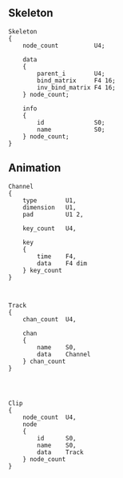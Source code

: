 
## Skeleton


    
    Skeleton
    {
        node_count          U4;
    
        data
        {
            parent_i        U4;
            bind_matrix     F4 16;
            inv_bind_matrix F4 16;
        } node_count;
    
        info
        {
            id              S0;
            name            S0;
        } node_count;
    }
    


## Animation

    
    Channel
    {
        type        U1,
        dimension   U1,
        pad         U1 2,
    
        key_count   U4,
    
        key
        {
            time    F4,
            data    F4 dim
        } key_count
    }
    

    
    Track
    {
        chan_count  U4,
    
        chan
        {
            name    S0,
            data    Channel
        } chan_count
    }
    


    
    Clip
    {
        node_count  U4,
        node
        {
            id      S0,
            name    S0,
            data    Track
        } node_count
    }
    

